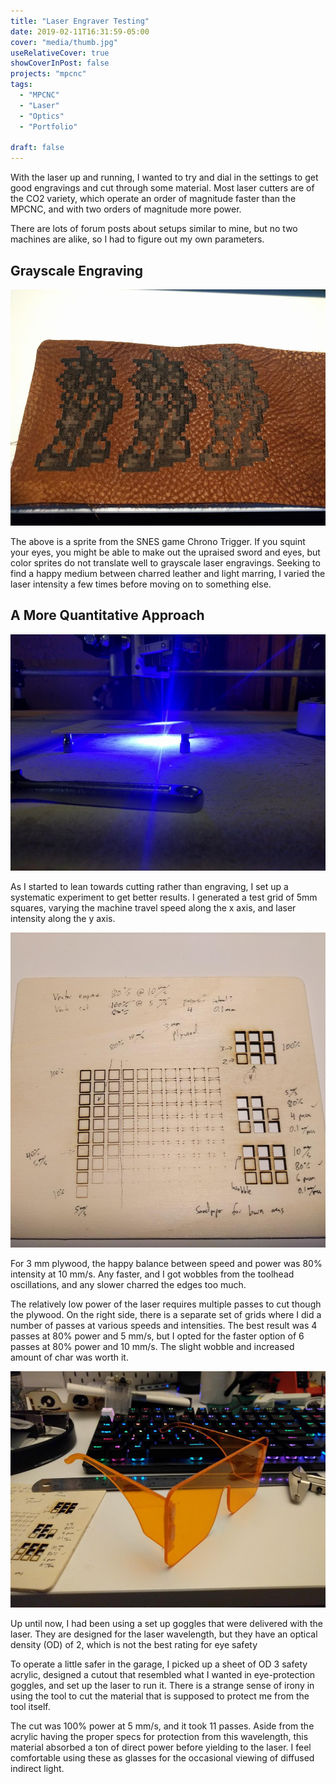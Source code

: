 ```yaml
---
title: "Laser Engraver Testing"
date: 2019-02-11T16:31:59-05:00
cover: "media/thumb.jpg"
useRelativeCover: true
showCoverInPost: false
projects: "mpcnc"
tags:
  - "MPCNC"
  - "Laser"
  - "Optics"
  - "Portfolio"

draft: false
---
```


With the laser up and running, I wanted to try and dial in the settings to get good engravings and cut through some material. Most laser cutters are of the CO2 variety, which operate an order of magnitude faster than the MPCNC, and with two orders of magnitude more power.

There are lots of forum posts about setups similar to mine, but no two machines are alike, so I had to figure out my own parameters.

## Grayscale Engraving
![Leather Testing](media/02mlet01.jpg)

The above is a sprite from the SNES game Chrono Trigger. If you squint your eyes, you might be able to make out the upraised sword and eyes, but color sprites do not translate well to grayscale laser engravings. Seeking to find a happy medium between charred leather and light marring, I varied the laser intensity a few times before moving on to something else.

## A More Quantitative Approach
![Burn Baby Burn](media/02mlet02.jpg)

As I started to lean towards cutting rather than engraving, I set up a systematic experiment to get better results. I generated a test grid of 5mm squares, varying the machine travel speed along the x axis, and laser intensity along the y axis.

![Test Patterns](media/02mlet03.jpg)

For 3 mm plywood, the happy balance between speed and power was 80% intensity at 10 mm/s. Any faster, and I got wobbles from the toolhead oscillations, and any slower charred the edges too much.

The relatively low power of the laser requires multiple passes to cut though the plywood. On the right side, there is a separate set of grids where I did a number of passes at various speeds and intensities. The best result was 4 passes at 80% power and 5 mm/s, but I opted for the faster option of 6 passes at 80% power and 10 mm/s. The slight wobble and increased amount of char was worth it.

![Safety](media/02mlet04.jpg)

Up until now, I had been using a set up goggles that were delivered with the laser. They are designed for the laser wavelength, but they have an optical density (OD) of 2, which is not the best rating for eye safety

To operate a little safer in the garage, I picked up a sheet of OD 3 safety acrylic, designed a cutout that resembled what I wanted in eye-protection goggles, and set up the laser to run it. There is a strange sense of irony in using the tool to cut the material that is supposed to protect me from the tool itself.

The cut was 100% power at 5 mm/s, and it took 11 passes. Aside from the acrylic having the proper specs for protection from this wavelength, this material absorbed a ton of direct power before yielding to the laser. I feel comfortable using these as glasses for the occasional viewing of diffused indirect light.